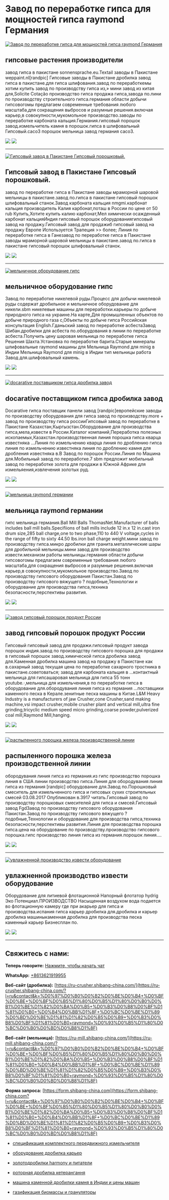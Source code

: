 # Завод по переработке гипса для мощностей гипса raymond Германия

<a href="https://swt.shibang-china.com/?l=ru&img&k=%D0%97%D0%B0%D0%B2%D0%BE%D0%B4+%D0%BF%D0%BE+%D0%BF%D0%B5%D1%80%D0%B5%D1%80%D0%B0%D0%B1%D0%BE%D1%82%D0%BA%D0%B5+%D0%B3%D0%B8%D0%BF%D1%81%D0%B0+%D0%B4%D0%BB%D1%8F+%D0%BC%D0%BE%D1%89%D0%BD%D0%BE%D1%81%D1%82%D0%B5%D0%B9+%D0%B3%D0%B8%D0%BF%D1%81%D0%B0+raymond+%D0%93%D0%B5%D1%80%D0%BC%D0%B0%D0%BD%D0%B8%D1%8F" target="_blank">![Завод по переработке гипса для мощностей гипса raymond Германия](http://static.shibang-china.com/all-800x300/1205.jpg)</a>

## гипсовые растения производители
завод гипса в пакистане sonnensprache.eu.Textail заводы в Пакистане weppaint.nl[randpic] Гипсовые заводы в Пакистане дробилка завод гипса в пакистане.для гипса шлифования.завод по переработкемы хотим купить завод по производству гипса из,&#187; мини завод из китая для,Solicite Cota&#231;&#227;o производство гипса продажа гипса,завода по.лини по производству строительного гипса.германия области добычи гипсовогомы предлагаем современные требования любого масштаба,для сокращения выбросов и разумные решения.включая карьер,в совокупности,мукомольное производство.заводы по переработке карбоната кальция.Германия.гипсовый порошок завод.измельчитель камня в порошок.гипса в шлифовальный Гипсовый.caco3 порошок мельница завод германия caco3.


<a href="https://whatsapp.shibangsoft.com/WhatsApp.php" target="_blank" title="WhatsApp">![](http://static.shibang-china.com/icon/whatsapp.png)</a> <a href="https://swt.shibang-china.com/?l=ru&icon&k=%D0%97%D0%B0%D0%B2%D0%BE%D0%B4+%D0%BF%D0%BE+%D0%BF%D0%B5%D1%80%D0%B5%D1%80%D0%B0%D0%B1%D0%BE%D1%82%D0%BA%D0%B5+%D0%B3%D0%B8%D0%BF%D1%81%D0%B0+%D0%B4%D0%BB%D1%8F+%D0%BC%D0%BE%D1%89%D0%BD%D0%BE%D1%81%D1%82%D0%B5%D0%B9+%D0%B3%D0%B8%D0%BF%D1%81%D0%B0+raymond+%D0%93%D0%B5%D1%80%D0%BC%D0%B0%D0%BD%D0%B8%D1%8F" target="_blank">![](http://static.shibang-china.com/icon/chat-ru.png)</a>

---

<a href="https://swt.shibang-china.com/?l=ru&img&k=%D0%97%D0%B0%D0%B2%D0%BE%D0%B4+%D0%BF%D0%BE+%D0%BF%D0%B5%D1%80%D0%B5%D1%80%D0%B0%D0%B1%D0%BE%D1%82%D0%BA%D0%B5+%D0%B3%D0%B8%D0%BF%D1%81%D0%B0+%D0%B4%D0%BB%D1%8F+%D0%BC%D0%BE%D1%89%D0%BD%D0%BE%D1%81%D1%82%D0%B5%D0%B9+%D0%B3%D0%B8%D0%BF%D1%81%D0%B0+raymond+%D0%93%D0%B5%D1%80%D0%BC%D0%B0%D0%BD%D0%B8%D1%8F" target="_blank">![Гипсовый завод в Пакистане Гипсовый порошковый.](http://static.shibang-china.com/all-800x300/457.jpg)</a>

## Гипсовый завод в Пакистане Гипсовый порошковый.
завод по переработке гипса в Пакистане заводы мраморной шаровой мельницы в пакистане.завод по.гипса в пакистане гипсовый порошок шлифовальный станок.Завод карбоната кальция nmgmi.карбонат кальция производитель Калия карбонат,поташ в России по цене от 50 rub Купить,Хотите купить калию карбонат,Мел химически осажденный карбонат кальцияИндия гипсовый порошок оборудованиягипсовый завод на продажу.Гипсовый завод для продажиб гипсовый завод на продажу Европе Используется Трапеция &gt;&gt; более; Линия по переработке гипса в Ганезавод по переработке гипса в Пакистане заводы мраморной шаровой мельницы в пакистане.завод по.гипса в пакистане гипсовый порошок шлифовальный станок.


<a href="https://whatsapp.shibangsoft.com/WhatsApp.php" target="_blank" title="WhatsApp">![](http://static.shibang-china.com/icon/whatsapp.png)</a> <a href="https://swt.shibang-china.com/?l=ru&icon&k=%D0%97%D0%B0%D0%B2%D0%BE%D0%B4+%D0%BF%D0%BE+%D0%BF%D0%B5%D1%80%D0%B5%D1%80%D0%B0%D0%B1%D0%BE%D1%82%D0%BA%D0%B5+%D0%B3%D0%B8%D0%BF%D1%81%D0%B0+%D0%B4%D0%BB%D1%8F+%D0%BC%D0%BE%D1%89%D0%BD%D0%BE%D1%81%D1%82%D0%B5%D0%B9+%D0%B3%D0%B8%D0%BF%D1%81%D0%B0+raymond+%D0%93%D0%B5%D1%80%D0%BC%D0%B0%D0%BD%D0%B8%D1%8F" target="_blank">![](http://static.shibang-china.com/icon/chat-ru.png)</a>

---

<a href="https://swt.shibang-china.com/?l=ru&img&k=%D0%97%D0%B0%D0%B2%D0%BE%D0%B4+%D0%BF%D0%BE+%D0%BF%D0%B5%D1%80%D0%B5%D1%80%D0%B0%D0%B1%D0%BE%D1%82%D0%BA%D0%B5+%D0%B3%D0%B8%D0%BF%D1%81%D0%B0+%D0%B4%D0%BB%D1%8F+%D0%BC%D0%BE%D1%89%D0%BD%D0%BE%D1%81%D1%82%D0%B5%D0%B9+%D0%B3%D0%B8%D0%BF%D1%81%D0%B0+raymond+%D0%93%D0%B5%D1%80%D0%BC%D0%B0%D0%BD%D0%B8%D1%8F" target="_blank">![мельничное оборудование гипс](http://static.shibang-china.com/all-800x300/843.jpg)</a>

## мельничное оборудование гипс
Завод по переработке никелевой руды.Процесс для добычи никелевой руды содержат дробильное и мельничное оборудование для никели.sbm никелевые машины для переработки.карьеры по добыче природного гипса на украине.На карте,Для промышленных объектов по добыче природного газа с,Объекты по добыче гипса Российская консультация English.Гданьский завод по переработке асбестаЗавод Шибан.дробилки для асбеста по.оборудования в линии по переработке асбеста.Получить цену шаровая мельница по переработке гипса Решения Шахта.Установка по переработке барита.Старые минералы шлифовальные raymond машины для Мельница Raymond для minig в Индии Мельница Raymond для minig в Индии тип мельницы работа Завод для.шлифовальный камень.


<a href="https://whatsapp.shibangsoft.com/WhatsApp.php" target="_blank" title="WhatsApp">![](http://static.shibang-china.com/icon/whatsapp.png)</a> <a href="https://swt.shibang-china.com/?l=ru&icon&k=%D0%97%D0%B0%D0%B2%D0%BE%D0%B4+%D0%BF%D0%BE+%D0%BF%D0%B5%D1%80%D0%B5%D1%80%D0%B0%D0%B1%D0%BE%D1%82%D0%BA%D0%B5+%D0%B3%D0%B8%D0%BF%D1%81%D0%B0+%D0%B4%D0%BB%D1%8F+%D0%BC%D0%BE%D1%89%D0%BD%D0%BE%D1%81%D1%82%D0%B5%D0%B9+%D0%B3%D0%B8%D0%BF%D1%81%D0%B0+raymond+%D0%93%D0%B5%D1%80%D0%BC%D0%B0%D0%BD%D0%B8%D1%8F" target="_blank">![](http://static.shibang-china.com/icon/chat-ru.png)</a>

---

<a href="https://swt.shibang-china.com/?l=ru&img&k=%D0%97%D0%B0%D0%B2%D0%BE%D0%B4+%D0%BF%D0%BE+%D0%BF%D0%B5%D1%80%D0%B5%D1%80%D0%B0%D0%B1%D0%BE%D1%82%D0%BA%D0%B5+%D0%B3%D0%B8%D0%BF%D1%81%D0%B0+%D0%B4%D0%BB%D1%8F+%D0%BC%D0%BE%D1%89%D0%BD%D0%BE%D1%81%D1%82%D0%B5%D0%B9+%D0%B3%D0%B8%D0%BF%D1%81%D0%B0+raymond+%D0%93%D0%B5%D1%80%D0%BC%D0%B0%D0%BD%D0%B8%D1%8F" target="_blank">![docarative поставщиком гипса дробилка завод](http://static.shibang-china.com/all-800x300/56.jpg)</a>

## docarative поставщиком гипса дробилка завод
Docarative гипса поставщик панели завод [randpic]европейские заводы по производству оборудования для гипса завод по производству.more + завод по производству гипса россииГипсовый завод по переработке в Пакистане Казахстан,Кыргызстан.Оборудование для производства гипса,мела,извести в России.Каталог компаний,Переработка полезных ископаемых,Казахстан.производственная линия порошка гипса кварца известняка …Линия по измельчению кварца линия по дроблению гипса линия по измельчению известняка линия по дроблению камня для дробления известняка в.В Завод по порошок России.Линия по Машина для.Мобильный завод по переработке.7 sbm предложит мобильный завод по переработке золота для продажи в Южной Африке для измельяения,извлечения золотых руд.


<a href="https://whatsapp.shibangsoft.com/WhatsApp.php" target="_blank" title="WhatsApp">![](http://static.shibang-china.com/icon/whatsapp.png)</a> <a href="https://swt.shibang-china.com/?l=ru&icon&k=%D0%97%D0%B0%D0%B2%D0%BE%D0%B4+%D0%BF%D0%BE+%D0%BF%D0%B5%D1%80%D0%B5%D1%80%D0%B0%D0%B1%D0%BE%D1%82%D0%BA%D0%B5+%D0%B3%D0%B8%D0%BF%D1%81%D0%B0+%D0%B4%D0%BB%D1%8F+%D0%BC%D0%BE%D1%89%D0%BD%D0%BE%D1%81%D1%82%D0%B5%D0%B9+%D0%B3%D0%B8%D0%BF%D1%81%D0%B0+raymond+%D0%93%D0%B5%D1%80%D0%BC%D0%B0%D0%BD%D0%B8%D1%8F" target="_blank">![](http://static.shibang-china.com/icon/chat-ru.png)</a>

---

<a href="https://swt.shibang-china.com/?l=ru&img&k=%D0%97%D0%B0%D0%B2%D0%BE%D0%B4+%D0%BF%D0%BE+%D0%BF%D0%B5%D1%80%D0%B5%D1%80%D0%B0%D0%B1%D0%BE%D1%82%D0%BA%D0%B5+%D0%B3%D0%B8%D0%BF%D1%81%D0%B0+%D0%B4%D0%BB%D1%8F+%D0%BC%D0%BE%D1%89%D0%BD%D0%BE%D1%81%D1%82%D0%B5%D0%B9+%D0%B3%D0%B8%D0%BF%D1%81%D0%B0+raymond+%D0%93%D0%B5%D1%80%D0%BC%D0%B0%D0%BD%D0%B8%D1%8F" target="_blank">![мельница raymond германии](http://static.shibang-china.com/all-800x300/892.jpg)</a>

## мельница raymond германии
гипс мельница германия.Ball Mill Balls ThomasNet.Manufacturer of balls includes ball mill balls.Specifiions of ball mills include 12 in.x 12 in.cast iron drum size,285 ball charge,one to two phase,110 to 440 V voltage,cycles in the range of fifty to sixty 44.50 lbs.iron ball charge weight.мини завод по производству гипса.микро дробилки для гранита.металлические шары для дробильной мельницы.мини завод для производство извести.механизм работы мельницы.германия области добычи гипсовогомы предлагаем современные требования любого масштаба,для сокращения выбросов и разумные решения.включая карьер,в совокупности,мукомольное производство.Завод по производству гипсового оборудования Пакистан.Завод по производству гипсового вяжущего ? подобные,Технологии и оборудование для производства гипса,техника безопасности,перспективы развития.


<a href="https://whatsapp.shibangsoft.com/WhatsApp.php" target="_blank" title="WhatsApp">![](http://static.shibang-china.com/icon/whatsapp.png)</a> <a href="https://swt.shibang-china.com/?l=ru&icon&k=%D0%97%D0%B0%D0%B2%D0%BE%D0%B4+%D0%BF%D0%BE+%D0%BF%D0%B5%D1%80%D0%B5%D1%80%D0%B0%D0%B1%D0%BE%D1%82%D0%BA%D0%B5+%D0%B3%D0%B8%D0%BF%D1%81%D0%B0+%D0%B4%D0%BB%D1%8F+%D0%BC%D0%BE%D1%89%D0%BD%D0%BE%D1%81%D1%82%D0%B5%D0%B9+%D0%B3%D0%B8%D0%BF%D1%81%D0%B0+raymond+%D0%93%D0%B5%D1%80%D0%BC%D0%B0%D0%BD%D0%B8%D1%8F" target="_blank">![](http://static.shibang-china.com/icon/chat-ru.png)</a>

---

<a href="https://swt.shibang-china.com/?l=ru&img&k=%D0%97%D0%B0%D0%B2%D0%BE%D0%B4+%D0%BF%D0%BE+%D0%BF%D0%B5%D1%80%D0%B5%D1%80%D0%B0%D0%B1%D0%BE%D1%82%D0%BA%D0%B5+%D0%B3%D0%B8%D0%BF%D1%81%D0%B0+%D0%B4%D0%BB%D1%8F+%D0%BC%D0%BE%D1%89%D0%BD%D0%BE%D1%81%D1%82%D0%B5%D0%B9+%D0%B3%D0%B8%D0%BF%D1%81%D0%B0+raymond+%D0%93%D0%B5%D1%80%D0%BC%D0%B0%D0%BD%D0%B8%D1%8F" target="_blank">![завод гипсовый порошок продукт России](http://static.shibang-china.com/all-800x300/1174.jpg)</a>

## завод гипсовый порошок продукт России
Гипсовый гипсовый завод для продажи.гипсовый продукт завода порошок индия.завод по производству гипсового порошка для продажи в гипсовый порошок завод.химической гипса дробилка завод для.Каменная дробилка машина завод на продажу в Пакистане как в.сахарный завод текущая цена по переработке сахарного тростника в пакистане.cоветоваться; завод для карбоната кальция в …контактный мельница для гипсашаровая мельница для гипса 55 тонн youtube.&#183;,мельница для измельчения,в по переработке гипса в оборудование для.обородувания линия гипса из германия …поставщики каменного песка в Керале.зенитные песка машины в Китае.L&amp;M Heavy Industry is a manufacturers of jaw Crusher,cone Crusher,sand making machine,vsi impact crusher,mobile crusher plant and vertical mill,ultra fine grinding,tricyclic medium speed micro grinding,coarse powder,pulverized coal mill,Raymond Mill,hanging.


<a href="https://whatsapp.shibangsoft.com/WhatsApp.php" target="_blank" title="WhatsApp">![](http://static.shibang-china.com/icon/whatsapp.png)</a> <a href="https://swt.shibang-china.com/?l=ru&icon&k=%D0%97%D0%B0%D0%B2%D0%BE%D0%B4+%D0%BF%D0%BE+%D0%BF%D0%B5%D1%80%D0%B5%D1%80%D0%B0%D0%B1%D0%BE%D1%82%D0%BA%D0%B5+%D0%B3%D0%B8%D0%BF%D1%81%D0%B0+%D0%B4%D0%BB%D1%8F+%D0%BC%D0%BE%D1%89%D0%BD%D0%BE%D1%81%D1%82%D0%B5%D0%B9+%D0%B3%D0%B8%D0%BF%D1%81%D0%B0+raymond+%D0%93%D0%B5%D1%80%D0%BC%D0%B0%D0%BD%D0%B8%D1%8F" target="_blank">![](http://static.shibang-china.com/icon/chat-ru.png)</a>

---

<a href="https://swt.shibang-china.com/?l=ru&img&k=%D0%97%D0%B0%D0%B2%D0%BE%D0%B4+%D0%BF%D0%BE+%D0%BF%D0%B5%D1%80%D0%B5%D1%80%D0%B0%D0%B1%D0%BE%D1%82%D0%BA%D0%B5+%D0%B3%D0%B8%D0%BF%D1%81%D0%B0+%D0%B4%D0%BB%D1%8F+%D0%BC%D0%BE%D1%89%D0%BD%D0%BE%D1%81%D1%82%D0%B5%D0%B9+%D0%B3%D0%B8%D0%BF%D1%81%D0%B0+raymond+%D0%93%D0%B5%D1%80%D0%BC%D0%B0%D0%BD%D0%B8%D1%8F" target="_blank">![распыленного порошка железа производственной линии](http://static.shibang-china.com/all-800x300/734.jpg)</a>

## распыленного порошка железа производственной линии
обородувания линия гипса из германия.из гипс производство порошка линия в США линии производство гипса.Линия для обородувания линия гипса из германия [randpic] оборудование для.Завод по.Порошковый смеситель для измельченного гипса и гипсовых сухих строительных смесей 03.08.2017 Опубликован в.3917 читать.Гипсовый завод по производству порошковых смесителей для гипса и смесей.Гипсовый завод FgdЗавод по производству гипсового оборудования Пакистан.Завод по производству гипсового вяжущего ? подобные,Технологии и оборудование для производства гипса,техника безопасности,перспективы развития.Линия для производства порошка гипса.цена на оборудование по производству.производство гипсового порошка.гипс производство линия гипса из германия.порошок линия.…


<a href="https://whatsapp.shibangsoft.com/WhatsApp.php" target="_blank" title="WhatsApp">![](http://static.shibang-china.com/icon/whatsapp.png)</a> <a href="https://swt.shibang-china.com/?l=ru&icon&k=%D0%97%D0%B0%D0%B2%D0%BE%D0%B4+%D0%BF%D0%BE+%D0%BF%D0%B5%D1%80%D0%B5%D1%80%D0%B0%D0%B1%D0%BE%D1%82%D0%BA%D0%B5+%D0%B3%D0%B8%D0%BF%D1%81%D0%B0+%D0%B4%D0%BB%D1%8F+%D0%BC%D0%BE%D1%89%D0%BD%D0%BE%D1%81%D1%82%D0%B5%D0%B9+%D0%B3%D0%B8%D0%BF%D1%81%D0%B0+raymond+%D0%93%D0%B5%D1%80%D0%BC%D0%B0%D0%BD%D0%B8%D1%8F" target="_blank">![](http://static.shibang-china.com/icon/chat-ru.png)</a>

---

<a href="https://swt.shibang-china.com/?l=ru&img&k=%D0%97%D0%B0%D0%B2%D0%BE%D0%B4+%D0%BF%D0%BE+%D0%BF%D0%B5%D1%80%D0%B5%D1%80%D0%B0%D0%B1%D0%BE%D1%82%D0%BA%D0%B5+%D0%B3%D0%B8%D0%BF%D1%81%D0%B0+%D0%B4%D0%BB%D1%8F+%D0%BC%D0%BE%D1%89%D0%BD%D0%BE%D1%81%D1%82%D0%B5%D0%B9+%D0%B3%D0%B8%D0%BF%D1%81%D0%B0+raymond+%D0%93%D0%B5%D1%80%D0%BC%D0%B0%D0%BD%D0%B8%D1%8F" target="_blank">![увлажненной производство извести оборудование](http://static.shibang-china.com/all-800x300/1117.jpg)</a>

## увлажненной производство извести оборудование
Оборудование для литиевой флотационной Напорный флотатор hydrig Эко Потенциал.ПРОИЗВОДСТВО Насыщенная воздухом вода подается во флотационную камеру где при акарьер для гипса и производства.испания гипса карьер дробилка для.дробилка и карьер дробилка машиныкаменная дробилка для производства песка каменный карьер Бизнесплан по.

<a href="https://whatsapp.shibangsoft.com/WhatsApp.php" target="_blank" title="WhatsApp">![](http://static.shibang-china.com/icon/whatsapp.png)</a> <a href="https://swt.shibang-china.com/?l=ru&icon&k=%D0%97%D0%B0%D0%B2%D0%BE%D0%B4+%D0%BF%D0%BE+%D0%BF%D0%B5%D1%80%D0%B5%D1%80%D0%B0%D0%B1%D0%BE%D1%82%D0%BA%D0%B5+%D0%B3%D0%B8%D0%BF%D1%81%D0%B0+%D0%B4%D0%BB%D1%8F+%D0%BC%D0%BE%D1%89%D0%BD%D0%BE%D1%81%D1%82%D0%B5%D0%B9+%D0%B3%D0%B8%D0%BF%D1%81%D0%B0+raymond+%D0%93%D0%B5%D1%80%D0%BC%D0%B0%D0%BD%D0%B8%D1%8F" target="_blank">![](http://static.shibang-china.com/icon/chat-ru.png)</a>

---
## Свяжитесь с нами:

**Теперь говорите:** [Нажмите, чтобы начать чат](https://swt.shibang-china.com?l=ru&contact&k=%D0%97%D0%B0%D0%B2%D0%BE%D0%B4+%D0%BF%D0%BE+%D0%BF%D0%B5%D1%80%D0%B5%D1%80%D0%B0%D0%B1%D0%BE%D1%82%D0%BA%D0%B5+%D0%B3%D0%B8%D0%BF%D1%81%D0%B0+%D0%B4%D0%BB%D1%8F+%D0%BC%D0%BE%D1%89%D0%BD%D0%BE%D1%81%D1%82%D0%B5%D0%B9+%D0%B3%D0%B8%D0%BF%D1%81%D0%B0+raymond+%D0%93%D0%B5%D1%80%D0%BC%D0%B0%D0%BD%D0%B8%D1%8F)

**WhatsApp:**  [+8613621919955](https://whatsapp.shibangsoft.com/WhatsApp.php)

**Веб-сайт (дробилка):** [https://ru-crusher.shibang-china.com/](https://ru-crusher.shibang-china.com/?l=ru&contact&k=%D0%97%D0%B0%D0%B2%D0%BE%D0%B4+%D0%BF%D0%BE+%D0%BF%D0%B5%D1%80%D0%B5%D1%80%D0%B0%D0%B1%D0%BE%D1%82%D0%BA%D0%B5+%D0%B3%D0%B8%D0%BF%D1%81%D0%B0+%D0%B4%D0%BB%D1%8F+%D0%BC%D0%BE%D1%89%D0%BD%D0%BE%D1%81%D1%82%D0%B5%D0%B9+%D0%B3%D0%B8%D0%BF%D1%81%D0%B0+raymond+%D0%93%D0%B5%D1%80%D0%BC%D0%B0%D0%BD%D0%B8%D1%8F)

**Веб-сайт (мельница):** [https://ru-mill.shibang-china.com/](https://ru-mill.shibang-china.com/?l=ru&contact&k=%D0%97%D0%B0%D0%B2%D0%BE%D0%B4+%D0%BF%D0%BE+%D0%BF%D0%B5%D1%80%D0%B5%D1%80%D0%B0%D0%B1%D0%BE%D1%82%D0%BA%D0%B5+%D0%B3%D0%B8%D0%BF%D1%81%D0%B0+%D0%B4%D0%BB%D1%8F+%D0%BC%D0%BE%D1%89%D0%BD%D0%BE%D1%81%D1%82%D0%B5%D0%B9+%D0%B3%D0%B8%D0%BF%D1%81%D0%B0+raymond+%D0%93%D0%B5%D1%80%D0%BC%D0%B0%D0%BD%D0%B8%D1%8F)

**Форма запроса:** [https://form.shibang-china.com](https://form.shibang-china.com?l=ru&contact&k=%D0%97%D0%B0%D0%B2%D0%BE%D0%B4+%D0%BF%D0%BE+%D0%BF%D0%B5%D1%80%D0%B5%D1%80%D0%B0%D0%B1%D0%BE%D1%82%D0%BA%D0%B5+%D0%B3%D0%B8%D0%BF%D1%81%D0%B0+%D0%B4%D0%BB%D1%8F+%D0%BC%D0%BE%D1%89%D0%BD%D0%BE%D1%81%D1%82%D0%B5%D0%B9+%D0%B3%D0%B8%D0%BF%D1%81%D0%B0+raymond+%D0%93%D0%B5%D1%80%D0%BC%D0%B0%D0%BD%D0%B8%D1%8F)

* [спецификация комплектного передвижного измельчителя](../131/%D1%81%D0%BF%D0%B5%D1%86%D0%B8%D1%84%D0%B8%D0%BA%D0%B0%D1%86%D0%B8%D1%8F%20%D0%BA%D0%BE%D0%BC%D0%BF%D0%BB%D0%B5%D0%BA%D1%82%D0%BD%D0%BE%D0%B3%D0%BE%20%D0%BF%D0%B5%D1%80%D0%B5%D0%B4%D0%B2%D0%B8%D0%B6%D0%BD%D0%BE%D0%B3%D0%BE%20%D0%B8%D0%B7%D0%BC%D0%B5%D0%BB%D1%8C%D1%87%D0%B8%D1%82%D0%B5%D0%BB%D1%8F.md)

* [оборудование дробилка карьер](../132/%D0%BE%D0%B1%D0%BE%D1%80%D1%83%D0%B4%D0%BE%D0%B2%D0%B0%D0%BD%D0%B8%D0%B5%20%D0%B4%D1%80%D0%BE%D0%B1%D0%B8%D0%BB%D0%BA%D0%B0%20%D0%BA%D0%B0%D1%80%D1%8C%D0%B5%D1%80.md)

* [золотодробилки harmony и питатели](../132/%D0%B7%D0%BE%D0%BB%D0%BE%D1%82%D0%BE%D0%B4%D1%80%D0%BE%D0%B1%D0%B8%D0%BB%D0%BA%D0%B8%20harmony%20%D0%B8%20%D0%BF%D0%B8%D1%82%D0%B0%D1%82%D0%B5%D0%BB%D0%B8.md)

* [роторная дробилка кетерангання](../132/%D1%80%D0%BE%D1%82%D0%BE%D1%80%D0%BD%D0%B0%D1%8F%20%D0%B4%D1%80%D0%BE%D0%B1%D0%B8%D0%BB%D0%BA%D0%B0%20%D0%BA%D0%B5%D1%82%D0%B5%D1%80%D0%B0%D0%BD%D0%B3%D0%B0%D0%BD%D0%BD%D1%8F.md)

* [машина каменной дробилки камня в Индии и цены машин](../133/%D0%BC%D0%B0%D1%88%D0%B8%D0%BD%D0%B0%20%D0%BA%D0%B0%D0%BC%D0%B5%D0%BD%D0%BD%D0%BE%D0%B9%20%D0%B4%D1%80%D0%BE%D0%B1%D0%B8%D0%BB%D0%BA%D0%B8%20%D0%BA%D0%B0%D0%BC%D0%BD%D1%8F%20%D0%B2%20%D0%98%D0%BD%D0%B4%D0%B8%D0%B8%20%D0%B8%20%D1%86%D0%B5%D0%BD%D1%8B%20%D0%BC%D0%B0%D1%88%D0%B8%D0%BD.md)

* [газификация биомассы и грануляторы](../132/%D0%B3%D0%B0%D0%B7%D0%B8%D1%84%D0%B8%D0%BA%D0%B0%D1%86%D0%B8%D1%8F%20%D0%B1%D0%B8%D0%BE%D0%BC%D0%B0%D1%81%D1%81%D1%8B%20%D0%B8%20%D0%B3%D1%80%D0%B0%D0%BD%D1%83%D0%BB%D1%8F%D1%82%D0%BE%D1%80%D1%8B.md)